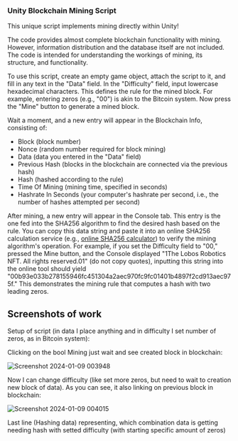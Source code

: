 ### Unity Blockchain Mining Script

This unique script implements mining directly within Unity!

The code provides almost complete blockchain functionality with mining. However, information distribution and the database itself are not included. The code is intended for understanding the workings of mining, its structure, and functionality.

To use this script, create an empty game object, attach the script to it, and fill in any text in the "Data" field. In the "Difficulty" field, input lowercase hexadecimal characters. This defines the rule for the mined block. For example, entering zeros (e.g., "00") is akin to the Bitcoin system. Now press the "Mine" button to generate a mined block.

Wait a moment, and a new entry will appear in the Blockchain Info, consisting of:

- Block (block number)
- Nonce (random number required for block mining)
- Data (data you entered in the "Data" field)
- Previous Hash (blocks in the blockchain are connected via the previous hash)
- Hash (hashed according to the rule)
- Time Of Mining (mining time, specified in seconds)
- Hashrate In Seconds (your computer's hashrate per second, i.e., the number of hashes attempted per second)

After mining, a new entry will appear in the Console tab. This entry is the one fed into the SHA256 algorithm to find the desired hash based on the rule. You can copy this data string and paste it into an online SHA256 calculation service (e.g., [online SHA256 calculator](https://emn178.github.io/online-tools/sha256.html)) to verify the mining algorithm's operation. For example, if you set the Difficulty field to "00," pressed the Mine button, and the Console displayed "1The Lobos Robotics NFT. All rights reserved.01" (do not copy quotes), inputting this string into the online tool should yield "00b93e033b278155946fc451304a2aec970fc9fc01401b4897f2cd913aec975f." This demonstrates the mining rule that computes a hash with two leading zeros.

## Screenshots of work
Setup of script (in data I place anything and in difficulty I set number of zeros, as in Bitcoin system):

<p align="center"
<img src="https://github.com/LobosProger/Blockchain-mining/assets/78168123/acc5f500-ac41-417f-ba2e-e4d84ebde95e">
</p>

Clicking on the bool Mining just wait and see created block in blockchain:

![Screenshot 2024-01-09 003948](https://github.com/LobosProger/Blockchain-mining/assets/78168123/4861cb30-38de-4bfc-b35a-6a7550316923)

Now I can change difficulty (like set more zeros, but need to wait to creation new block of data). As you can see, it also linking on previous block in blockchain:

![Screenshot 2024-01-09 004015](https://github.com/LobosProger/Blockchain-mining/assets/78168123/22d1549d-36df-468d-ba66-b31ad4e0489e)

Last line (Hashing data) representing, which combination data is getting needing hash with setted difficulty (with starting specific amount of zeros)
